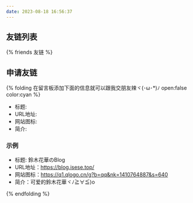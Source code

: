 ```yaml
---
date: 2023-08-18 16:56:37
---
```


## 友链列表

{% friends 友链 %}

## 申请友链
{% folding 在留言板添加下面的信息就可以跟我交朋友辣ヾ⁠(⁠･⁠ω⁠･⁠*⁠)⁠ﾉ open:false color:cyan %}

- 标题:
- URL地址:
- 网站图标:
- 简介:

### 示例
- 标题: 鈴木花華のBlog
- URL地址：https://blog.isese.top/
- 网站图标：https://q1.qlogo.cn/g?b=qq&nk=1410764887&s=640
- 简介：可爱的鈴木花華ヾﾉ≧∀≦)o

{% endfolding %}
